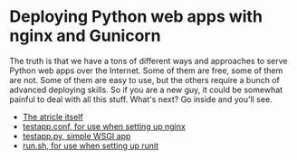 # Deploying Python web apps with nginx and Gunicorn

The truth is that we have a tons of different ways and approaches to serve Python web apps over the Internet. Some of them are free, some of them are not. Some of them are easy to use, but the others require a bunch of advanced deploying skills. So if you are a new guy, it could be somewhat painful to deal with all this stuff. What's next? Go inside and you'll see.

- [The atricle itself](https://git.io/vK2Uc)
- [testapp.conf, for use when setting up nginx](https://git.io/vK2UW)
- [testapp.py, simple WSGI app](https://git.io/vK2U8)
- [run.sh, for use when setting up runit](https://git.io/vK2UE)
